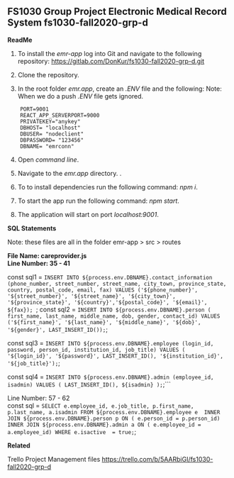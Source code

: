 FS1030 Group Project
Electronic Medical Record System
fs1030-fall2020-grp-d
----------------------------------------------------------------------------------------------------------------------

**ReadMe**

1. To install the _emr-app_ log into Git and navigate to the following repository: https://gitlab.com/DonKur/fs1030-fall2020-grp-d.git

2. Clone the repository.

3. In the root folder _emr.app_, create an _.ENV_ file and the following:
Note: When we do a push _.ENV_ file gets ignored.

```
	PORT=9001
	REACT_APP_SERVERPORT=9000
	PRIVATEKEY="anykey"
	DBHOST= "localhost"
	DBUSER= "nodeclient"
	DBPASSWORD= "123456"
	DBNAME= "emrconn"
```

4. Open _command line_.

5. Navigate to the _emr.app_ directory.
.
5. To to install dependencies run the following command: _npm i_.

6. To start the app run the following command: _npm start_.

7. The application will start on port _localhost:9001_.

**SQL Statements**

Note: these files are all in the folder emr-app > src > routes  

**File Name: careprovider.js  
Line Number: 35 - 41**
  
  const sql1 = `INSERT INTO ${process.env.DBNAME}.contact_information (phone_number, street_number, street_name, city_town, province_state, country, postal_code, email, fax) VALUES ('${phone_number}', '${street_number}', '${street_name}', '${city_town}', '${province_state}', '${country}','${postal_code}', '${email}', ${fax});
`;
  const sql2 = `INSERT INTO ${process.env.DBNAME}.person ( first_name, last_name, middle_name, dob, gender, contact_id) VALUES ('${first_name}', '${last_name}', '${middle_name}', '${dob}', '${gender}', LAST_INSERT_ID());`;

  const sql3 = `INSERT INTO ${process.env.DBNAME}.employee (login_id, password, person_id, institution_id, job_title) VALUES ( '${login_id}', '${password}', LAST_INSERT_ID(), '${institution_id}', '${job_title}');`;

  const sql4 = `INSERT INTO ${process.env.DBNAME}.admin (employee_id, isadmin) VALUES ( LAST_INSERT_ID(), ${isadmin} );`;```
  
Line Number: 57 - 62  
   const sql = `SELECT e.employee_id, e.job_title, p.first_name, p.last_name, a.isadmin
  FROM ${process.env.DBNAME}.employee e 
      INNER JOIN ${process.env.DBNAME}.person p ON ( e.person_id = p.person_id)  
      INNER JOIN ${process.env.DBNAME}.admin a ON ( e.employee_id = a.employee_id)
  WHERE e.isactive  = true;`;


**Related**

Trello Project Management files
https://trello.com/b/5AARbiGI/fs1030-fall2020-grp-d



